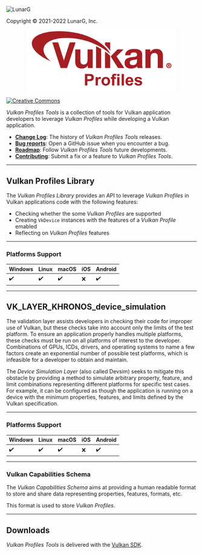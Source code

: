<!-- markdownlint-disable MD041 -->
<p align="left"><img src="https://vulkan.lunarg.com/img/NewLunarGLogoBlack.png" alt="LunarG" width=263 height=113 /></p>
<p align="left">Copyright © 2021-2022 LunarG, Inc.</p>

<p align="center"><img src="./images/logo.png" width=400 /></p>

[![Creative Commons][3]][4]

[3]: https://i.creativecommons.org/l/by-nd/4.0/88x31.png "Creative Commons License"
[4]: https://creativecommons.org/licenses/by-nd/4.0/

*Vulkan Profiles Tools* is a collection of tools for Vulkan application developers to leverage *Vulkan Profiles* while developing a Vulkan application.

* **[Change Log](https://github.com/LunarG/VulkanProfiles/blob/master/CHANGELOG.md)**: The history of *Vulkan Profiles Tools* releases.
* **[Bug reports](https://github.com/LunarG/VulkanProfiles/issues)**: Open a GitHub issue when you encounter a bug.
* **[Roadmap](https://github.com/LunarG/VulkanProfiles/projects)**: Follow *Vulkan Profiles Tools* future developments.
* **[Contributing](https://github.com/LunarG/VulkanProfiles/blob/master/CONTRIBUTING.md)**: Submit a fix or a feature to *Vulkan Profiles Tools*.

--------------
## Vulkan Profiles Library

The *Vulkan Profiles Library* provides an API to leverage *Vulkan Profiles* in Vulkan applications code with the following features:
- Checking whether the some *Vulkan Profiles* are supported
- Creating `VkDevice` instances with the features of a *Vulkan Profile* emabled
- Reflecting on *Vulkan Profiles* features

--------------
### Platforms Support

| Windows            | Linux               | macOS              | iOS                | Android            |
| ------------------ | ------------------- | ------------------ | ------------------ | ------------------ |
| :heavy_check_mark: | :heavy_check_mark:  | :heavy_check_mark: | :x:                | :heavy_check_mark: |

--------------
## VK_LAYER_KHRONOS_device_simulation

The validation layer assists developers in checking their code for improper use of Vulkan, but
these checks take into account only the limits of the test platform. To ensure an application
properly handles multiple platforms, these checks must be run on all platforms of interest to the
developer. Combinations of GPUs, ICDs, drivers, and operating systems to name a few factors
create an exponential number of possible test platforms, which is infeasible for a developer to
obtain and maintain.

The *Device Simulation Layer* (also called Devsim) seeks to mitigate this obstacle by providing a
method to simulate arbitrary property, feature, and limit combinations representing different
platforms for specific test cases. For example, it can be configured as though the application is
running on a device with the minimum properties, features, and limits defined by the Vulkan
specification.

--------------
### Platforms Support

| Windows            | Linux               | macOS              | iOS                | Android            |
| ------------------ | ------------------- | ------------------ | ------------------ | ------------------ |
| :heavy_check_mark: | :heavy_check_mark:  | :heavy_check_mark: | :x:                | :heavy_check_mark: |

--------------
### Vulkan Capabilities Schema

The *Vulkan Capabilities Schema* aims at providing a human readable format to store and share data representing properties, features, formats, etc.

This format is used to store *Vulkan Profiles*.

--------------
## Downloads

*Vulkan Profiles Tools* is delivered with the [Vulkan SDK](https://vulkan.lunarg.com/sdk/home).


